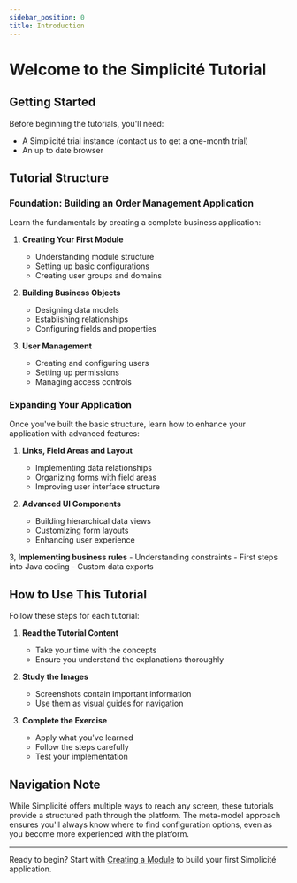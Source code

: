 ```yaml
---
sidebar_position: 0
title: Introduction
---
```


# Welcome to the Simplicité Tutorial

## Getting Started

Before beginning the tutorials, you'll need:
- A Simplicité trial instance (contact us to get a one-month trial)
- An up to date browser

## Tutorial Structure

### Foundation: Building an Order Management Application
Learn the fundamentals by creating a complete business application:

1. **Creating Your First Module**
   - Understanding module structure
   - Setting up basic configurations
   - Creating user groups and domains

2. **Building Business Objects**
   - Designing data models
   - Establishing relationships
   - Configuring fields and properties

3. **User Management**
   - Creating and configuring users
   - Setting up permissions
   - Managing access controls

### Expanding Your Application
Once you've built the basic structure, learn how to enhance your application with advanced features:

1. **Links, Field Areas and Layout**
   - Implementing data relationships
   - Organizing forms with field areas
   - Improving user interface structure

2. **Advanced UI Components**
   - Building hierarchical data views
   - Customizing form layouts
   - Enhancing user experience

3, **Implementing business rules**
    - Understanding constraints
    - First steps into Java coding
    - Custom data exports

## How to Use This Tutorial

Follow these steps for each tutorial:

1. **Read the Tutorial Content**
   - Take your time with the concepts
   - Ensure you understand the explanations thoroughly

2. **Study the Images**
   - Screenshots contain important information
   - Use them as visual guides for navigation

3. **Complete the Exercise**
   - Apply what you've learned
   - Follow the steps carefully
   - Test your implementation


## Navigation Note

While Simplicité offers multiple ways to reach any screen, these tutorials provide a structured path through the platform. The meta-model approach ensures you'll always know where to find configuration options, even as you become more experienced with the platform.

---

Ready to begin? Start with [Creating a Module](/tutorial/getting-started/module) to build your first Simplicité application.